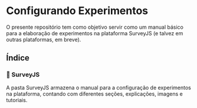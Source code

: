 # Configurando Experimentos

O presente repositório tem como objetivo servir como um manual básico para a elaboração de experimentos na plataforma SurveyJS (e talvez em outras plataformas, em breve).

## Índice

### 📁 SurveyJS
A pasta SurveyJS armazena o manual para a configuração de experimentos na plataforma, contando com diferentes seções, explicações, imagens e tutoriais.

